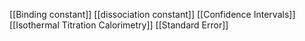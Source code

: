 [[Binding constant]]
[[dissociation constant]]
[[Confidence Intervals]]
[[Isothermal Titration Calorimetry]]
[[Standard Error]]
